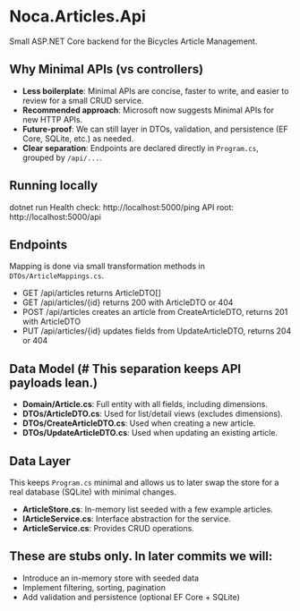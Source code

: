 # Noca.Articles.Api
Small ASP.NET Core backend for the Bicycles Article Management.

## Why Minimal APIs (vs controllers)
- **Less boilerplate**: Minimal APIs are concise, faster to write, and easier to review for a small CRUD service.
- **Recommended approach**: Microsoft now suggests Minimal APIs for new HTTP APIs.
- **Future-proof**: We can still layer in DTOs, validation, and persistence (EF Core, SQLite, etc.) as needed.
- **Clear separation**: Endpoints are declared directly in `Program.cs`, grouped by `/api/...`.

## Running locally
dotnet run
Health check: http://localhost:5000/ping
API root: http://localhost:5000/api

## Endpoints
Mapping is done via small transformation methods in `DTOs/ArticleMappings.cs`.
- GET /api/articles        returns ArticleDTO[]
- GET /api/articles/{id}   returns 200 with ArticleDTO or 404
- POST /api/articles       creates an article from CreateArticleDTO, returns 201 with ArticleDTO
- PUT /api/articles/{id}   updates fields from UpdateArticleDTO, returns 204 or 404

## Data Model (# This separation keeps API payloads lean.)
- **Domain/Article.cs**: Full entity with all fields, including dimensions.
- **DTOs/ArticleDTO.cs**: Used for list/detail views (excludes dimensions).
- **DTOs/CreateArticleDTO.cs**: Used when creating a new article.
- **DTOs/UpdateArticleDTO.cs**: Used when updating an existing article.

## Data Layer
This keeps `Program.cs` minimal and allows us to later swap the store for a real database (SQLite) with minimal changes.
- **ArticleStore.cs**: In-memory list seeded with a few example articles.
- **IArticleService.cs**: Interface abstraction for the service.
- **ArticleService.cs**: Provides CRUD operations.

## These are stubs only. In later commits we will:
- Introduce an in-memory store with seeded data
- Implement filtering, sorting, pagination
- Add validation and persistence (optional EF Core + SQLite)